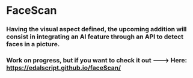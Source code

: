 # FaceScan

### Having the visual aspect defined, the upcoming addition will consist in integrating an AI feature through an API to detect faces in a picture. 

### Work on progress, but if you want to check it out ---> Here: https://edalscript.github.io/faceScan/
